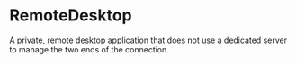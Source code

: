 # RemoteDesktop
A private, remote desktop application that does not use a dedicated server to manage the two ends of the connection.
